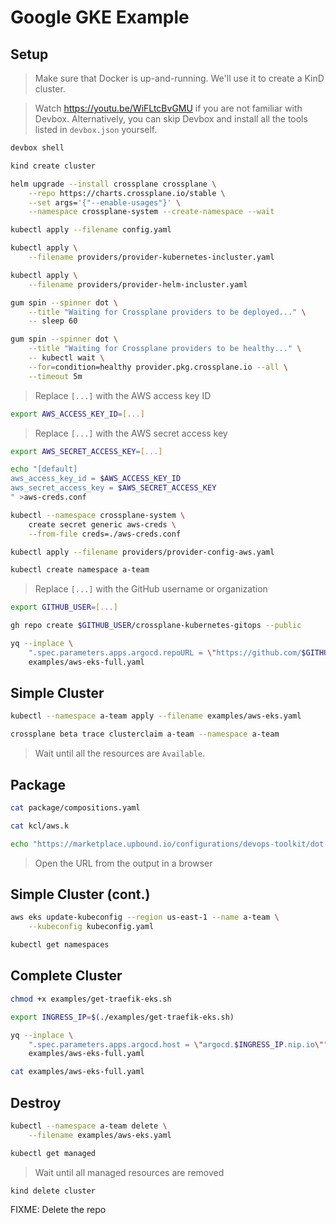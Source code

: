 # Google GKE Example

## Setup

> Make sure that Docker is up-and-running. We'll use it to create a KinD cluster.

> Watch https://youtu.be/WiFLtcBvGMU if you are not familiar with Devbox. Alternatively, you can skip Devbox and install all the tools listed in `devbox.json` yourself.

```sh
devbox shell

kind create cluster

helm upgrade --install crossplane crossplane \
    --repo https://charts.crossplane.io/stable \
    --set args='{"--enable-usages"}' \
    --namespace crossplane-system --create-namespace --wait

kubectl apply --filename config.yaml

kubectl apply \
    --filename providers/provider-kubernetes-incluster.yaml

kubectl apply \
    --filename providers/provider-helm-incluster.yaml

gum spin --spinner dot \
    --title "Waiting for Crossplane providers to be deployed..." \
    -- sleep 60

gum spin --spinner dot \
    --title "Waiting for Crossplane providers to be healthy..." \
    -- kubectl wait \
    --for=condition=healthy provider.pkg.crossplane.io --all \
    --timeout 5m
```

> Replace `[...]` with the AWS access key ID

```sh
export AWS_ACCESS_KEY_ID=[...]
```

> Replace `[...]` with the AWS secret access key

```sh
export AWS_SECRET_ACCESS_KEY=[...]

echo "[default]
aws_access_key_id = $AWS_ACCESS_KEY_ID
aws_secret_access_key = $AWS_SECRET_ACCESS_KEY
" >aws-creds.conf

kubectl --namespace crossplane-system \
    create secret generic aws-creds \
    --from-file creds=./aws-creds.conf

kubectl apply --filename providers/provider-config-aws.yaml

kubectl create namespace a-team
```

> Replace `[...]` with the GitHub username or organization

```sh
export GITHUB_USER=[...]

gh repo create $GITHUB_USER/crossplane-kubernetes-gitops --public

yq --inplace \
    ".spec.parameters.apps.argocd.repoURL = \"https://github.com/$GITHUB_USER/crossplane-kubernetes-gitops\"" \
    examples/aws-eks-full.yaml
```

## Simple Cluster

```sh
kubectl --namespace a-team apply --filename examples/aws-eks.yaml

crossplane beta trace clusterclaim a-team --namespace a-team
```

> Wait until all the resources are `Available`.

## Package

```sh
cat package/compositions.yaml

cat kcl/aws.k

echo "https://marketplace.upbound.io/configurations/devops-toolkit/dot-kubernetes"
```

> Open the URL from the output in a browser

## Simple Cluster (cont.)

```sh
aws eks update-kubeconfig --region us-east-1 --name a-team \
    --kubeconfig kubeconfig.yaml

kubectl get namespaces
```

## Complete Cluster

```sh
chmod +x examples/get-traefik-eks.sh

export INGRESS_IP=$(./examples/get-traefik-eks.sh)

yq --inplace \
    ".spec.parameters.apps.argocd.host = \"argocd.$INGRESS_IP.nip.io\"" \
    examples/aws-eks-full.yaml

cat examples/aws-eks-full.yaml
```

## Destroy

```sh
kubectl --namespace a-team delete \
    --filename examples/aws-eks.yaml

kubectl get managed
```

> Wait until all managed resources are removed

```sh
kind delete cluster
```

FIXME: Delete the repo
